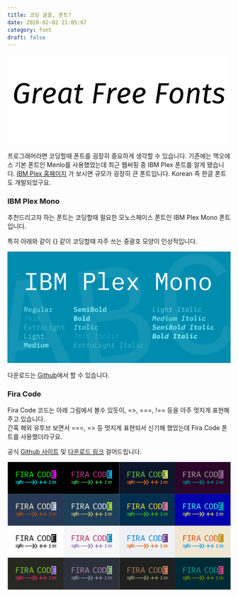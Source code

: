 ```yaml
---
title: 코딩 글꼴, 폰트?
date: 2020-02-02 21:05:67
category: font
draft: false
---
```


![font](./matcherator_help_clear.png)

프로그래머라면 코딩할때 폰트를 굉장히 중요하게 생각할 수 있습니다. 기존에는 맥오에스 기본 폰트인 Menlo를 사용했었는데 최근 웹써핑 중 IBM Plex 폰트를 알게 됐습니다.
[IBM Plex 홈페이지](http://ibm.com/plex) 가 보시면 규모가 굉장히 큰 폰트입니다. Korean 즉 한글 폰트도 개발되었구요.

### IBM Plex Mono

추천드리고자 하는 폰트는 코딩할때 필요한 모노스페이스 폰트인 IBM Plex Mono 폰트입니다.

특히 아래와 같이 {} 같이 코딩할때 자주 쓰는 중괄호 모양이 인상적입니다.

![](./ibmplexmono.png)

다운로드는 [Github](https://github.com/IBM/plex/releases)에서 할 수 있습니다.

### Fira Code

Fira Code 코드는 아래 그림에서 볼수 있듯이, =>, ===, !== 등을 아주 멋지게 표현해 주고 있습니다.\
간혹 해외 유투브 보면서 ===, => 등 멋지게 표현되서 신기해 했었는데 Fira Code 폰트를 사용했더라구요.

공식 [Github 사이트](https://github.com/tonsky/FiraCode) 및 [다운로드 링크](https://github.com/tonsky/FiraCode/releases) 걸어드립니다.

![](./fira_code.png)

